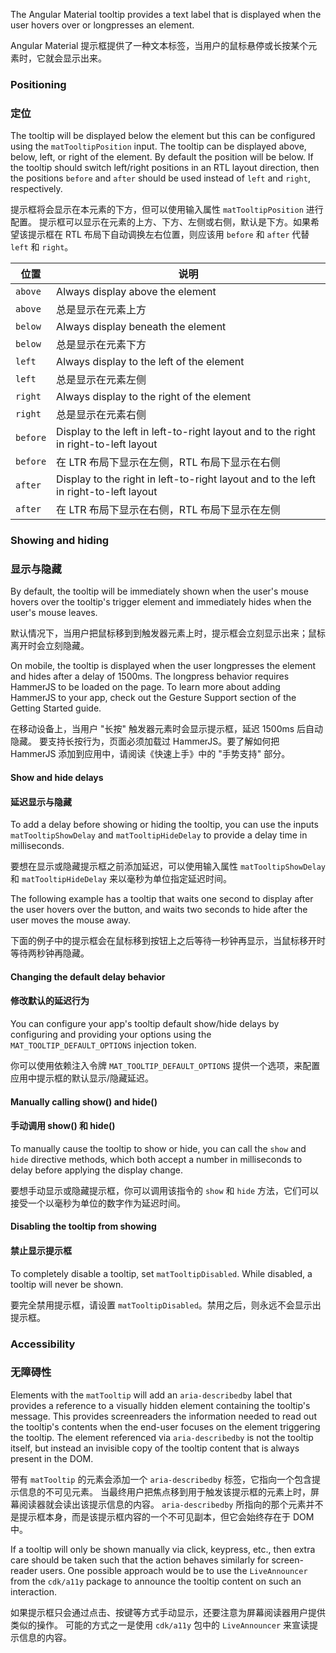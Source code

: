 The Angular Material tooltip provides a text label that is displayed when the user hovers
over or longpresses an element.

Angular Material 提示框提供了一种文本标签，当用户的鼠标悬停或长按某个元素时，它就会显示出来。

<!-- example(tooltip-overview) -->

### Positioning

### 定位

The tooltip will be displayed below the element but this can be configured using the
`matTooltipPosition` input.
The tooltip can be displayed above, below, left, or right of the element. By default the position
will be below. If the tooltip should switch left/right positions in an RTL layout direction, then
the positions `before` and `after` should be used instead of `left` and `right`, respectively.

提示框将会显示在本元素的下方，但可以使用输入属性 `matTooltipPosition` 进行配置。
提示框可以显示在元素的上方、下方、左侧或右侧，默认是下方。如果希望该提示框在 RTL 布局下自动调换左右位置，则应该用 `before` 和 `after` 代替 `left` 和 `right`。

| 位置  | 说明                                                                          |
|-----------|--------------------------------------------------------------------------------------|
| `above`   | Always display above the element |
| `above`   | 总是显示在元素上方 |
| `below `  | Always display beneath the element |
| `below `  | 总是显示在元素下方 |
| `left`    | Always display to the left of the element |
| `left`    | 总是显示在元素左侧 |
| `right`   | Always display to the right of the element |
| `right`   | 总是显示在元素右侧 |
| `before`  | Display to the left in left-to-right layout and to the right in right-to-left layout |
| `before`  | 在 LTR 布局下显示在左侧，RTL 布局下显示在右侧 |
| `after`   | Display to the right in left-to-right layout and to the left in right-to-left layout |
| `after`   | 在 LTR 布局下显示在右侧，RTL 布局下显示在左侧 |

<!-- example(tooltip-position) -->

### Showing and hiding

### 显示与隐藏

By default, the tooltip will be immediately shown when the user's mouse hovers over the tooltip's
trigger element and immediately hides when the user's mouse leaves. 

默认情况下，当用户把鼠标移到到触发器元素上时，提示框会立刻显示出来；鼠标离开时会立刻隐藏。

On mobile, the tooltip is displayed when the user longpresses the element and hides after a
delay of 1500ms. The longpress behavior requires HammerJS to be loaded on the page. To learn more
about adding HammerJS to your app, check out the Gesture Support section of the Getting Started 
guide.

在移动设备上，当用户 "长按" 触发器元素时会显示提示框，延迟 1500ms 后自动隐藏。
要支持长按行为，页面必须加载过 HammerJS。要了解如何把 HammerJS 添加到应用中，请阅读《快速上手》中的 "手势支持" 部分。

#### Show and hide delays

#### 延迟显示与隐藏

To add a delay before showing or hiding the tooltip, you can use the inputs `matTooltipShowDelay` 
and `matTooltipHideDelay` to provide a delay time in milliseconds.

要想在显示或隐藏提示框之前添加延迟，可以使用输入属性 `matTooltipShowDelay` 和 `matTooltipHideDelay` 来以毫秒为单位指定延迟时间。

The following example has a tooltip that waits one second to display after the user
hovers over the button, and waits two seconds to hide after the user moves the mouse away.

下面的例子中的提示框会在鼠标移到按钮上之后等待一秒钟再显示，当鼠标移开时等待两秒钟再隐藏。

<!-- example(tooltip-delay) -->

#### Changing the default delay behavior

#### 修改默认的延迟行为

You can configure your app's tooltip default show/hide delays by configuring and providing
your options using the `MAT_TOOLTIP_DEFAULT_OPTIONS` injection token.

你可以使用依赖注入令牌 `MAT_TOOLTIP_DEFAULT_OPTIONS` 提供一个选项，来配置应用中提示框的默认显示/隐藏延迟。

<!-- example(tooltip-modified-defaults) -->

#### Manually calling show() and hide()

#### 手动调用 show() 和 hide()

To manually cause the tooltip to show or hide, you can call the `show` and `hide` directive methods,
which both accept a number in milliseconds to delay before applying the display change.

要想手动显示或隐藏提示框，你可以调用该指令的 `show` 和 `hide` 方法，它们可以接受一个以毫秒为单位的数字作为延迟时间。

<!-- example(tooltip-manual) -->

#### Disabling the tooltip from showing

#### 禁止显示提示框

To completely disable a tooltip, set `matTooltipDisabled`. While disabled, a tooltip will never be 
shown.

要完全禁用提示框，请设置 `matTooltipDisabled`。禁用之后，则永远不会显示出提示框。

### Accessibility

### 无障碍性

Elements with the `matTooltip` will add an `aria-describedby` label that provides a reference
to a visually hidden element containing the tooltip's message. This provides screenreaders the
information needed to read out the tooltip's contents when the end-user focuses on the element
triggering the tooltip. The element referenced via `aria-describedby` is not the tooltip itself,
but instead an invisible copy of the tooltip content that is always present in the DOM.

带有 `matTooltip` 的元素会添加一个 `aria-describedby` 标签，它指向一个包含提示信息的不可见元素。
当最终用户把焦点移到用于触发该提示框的元素上时，屏幕阅读器就会读出该提示信息的内容。
`aria-describedby` 所指向的那个元素并不是提示框本身，而是该提示框内容的一个不可见副本，但它会始终存在于 DOM 中。

If a tooltip will only be shown manually via click, keypress, etc., then extra care should be taken
such that the action behaves similarly for screen-reader users. One possible approach would be
to use the `LiveAnnouncer` from the `cdk/a11y` package to announce the tooltip content on such
an interaction.

如果提示框只会通过点击、按键等方式手动显示，还要注意为屏幕阅读器用户提供类似的操作。
可能的方式之一是使用 `cdk/a11y` 包中的 `LiveAnnouncer` 来宣读提示信息的内容。
